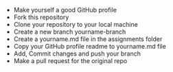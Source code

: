 - Make yourself a good GitHub profile
- Fork this repository
- Clone your repository to your local machine
- Create a new branch yourname-branch
- Create a yourname.md file in the assignments folder
- Copy your GitHub profile readme to yourname.md file
- Add, Commit changes and push your branch
- Make a pull request for the original repo
